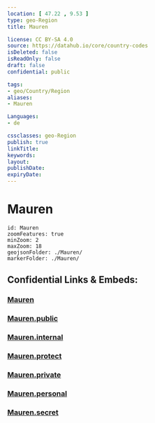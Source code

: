 ```yaml
---
location: [ 47.22 , 9.53 ] 
type: geo-Region
title: Mauren

license: CC BY-SA 4.0
source: https://datahub.io/core/country-codes
isDeleted: false
isReadOnly: false
draft: false
confidential: public

tags:
- geo/Country/Region
aliases:
- Mauren

Languages:
- de

cssclasses: geo-Region
publish: true
linkTitle: 
keywords: 
layout: 
publishDate: 
expiryDate: 
---
```


# Mauren

```leaflet
id: Mauren
zoomFeatures: true 
minZoom: 2 
maxZoom: 18
geojsonFolder: ./Mauren/
markerFolder: ./Mauren/
```


## Confidential Links & Embeds: 

### [Mauren](/_Standards/Earth/Continent/Europe/Europe~Central/Liechtenstein/Municipalities~Liechtenstein/Mauren.md) 

### [Mauren.public](/_public/Earth/Continent/Europe/Europe~Central/Liechtenstein/Municipalities~Liechtenstein/Mauren.public.md) 

### [Mauren.internal](/_internal/Earth/Continent/Europe/Europe~Central/Liechtenstein/Municipalities~Liechtenstein/Mauren.internal.md) 

### [Mauren.protect](/_protect/Earth/Continent/Europe/Europe~Central/Liechtenstein/Municipalities~Liechtenstein/Mauren.protect.md) 

### [Mauren.private](/_private/Earth/Continent/Europe/Europe~Central/Liechtenstein/Municipalities~Liechtenstein/Mauren.private.md) 

### [Mauren.personal](/_personal/Earth/Continent/Europe/Europe~Central/Liechtenstein/Municipalities~Liechtenstein/Mauren.personal.md) 

### [Mauren.secret](/_secret/Earth/Continent/Europe/Europe~Central/Liechtenstein/Municipalities~Liechtenstein/Mauren.secret.md)

